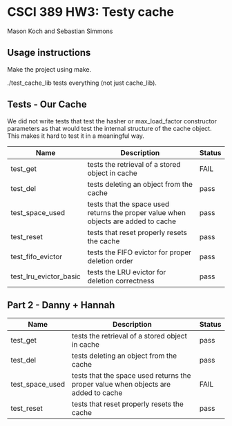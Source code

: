 # CSCI 389 HW3: Testy cache
Mason Koch and Sebastian Simmons

## Usage instructions
Make the project using make.

./test_cache_lib tests everything (not just cache_lib).

## Tests - Our Cache
We did not write tests that test the hasher or max_load_factor constructor parameters as that would test the internal structure of the cache object. This makes it hard to test it in a meaningful way.

|Name|Description|Status|
|----|-----------|------|
|test_get|tests the retrieval of a stored object in cache|FAIL|
|test_del|tests deleting an object from the cache|pass|
|test_space_used|tests that the space used returns the proper value when objects are added to cache|pass|
|test_reset|tests that reset properly resets the cache|pass|
|test_fifo_evictor|tests the FIFO evictor for proper deletion order|pass|
|test_lru_evictor_basic|tests the LRU evictor for deletion correctness|pass

## Part 2 - Danny + Hannah
|Name|Description|Status|
|----|-----------|------|
|test_get|tests the retrieval of a stored object in cache|pass|
|test_del|tests deleting an object from the cache|pass|
|test_space_used|tests that the space used returns the proper value when objects are added to cache|FAIL|
|test_reset|tests that reset properly resets the cache|pass|
